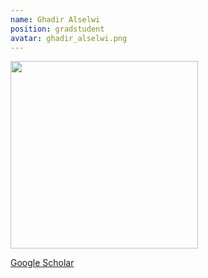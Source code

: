 ```yaml
---
name: Ghadir Alselwi
position: gradstudent
avatar: ghadir_alselwi.png
---
```


<img width="300" src="{{site.baseurl}}/images/people/{{page.avatar}}" data-action="zoom">

<i class="fa fa-bar-chart"></i> [Google Scholar](https://scholar.google.com/citations?hl=en&user=krCm9iAAAAAJ)
<br>
<!-- <i class="fa fa-home"></i> [Homepage](https://) -->
